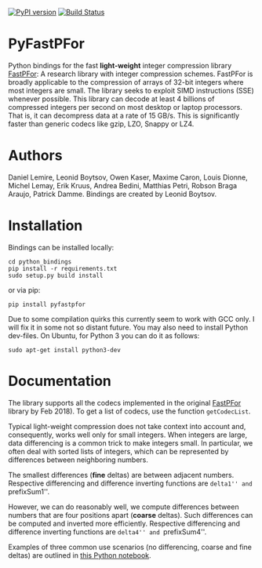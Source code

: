 [![PyPI version](https://img.shields.io/pypi/v/pyfastpfor.svg)](https://pypi.python.org/pypi/pyfastpfor/)
[![Build Status](https://travis-ci.org/searchivarius/PyFastPFor.svg?branch=master)](https://travis-ci.org/searchivarius/PyFastPFor)
# PyFastPFor
Python bindings for the fast **light-weight** integer compression library [FastPFor](https://github.com/lemire/FastPFor): A research library with integer compression schemes. FastPFor is broadly applicable to the compression of arrays of 32-bit integers where most integers are small. The library seeks to exploit SIMD instructions (SSE) whenever possible. This library can decode at least 4 billions of compressed integers per second on most desktop or laptop processors. That is, it can decompress data at a rate of 15 GB/s. This is significantly faster than generic codecs like gzip, LZO, Snappy or LZ4.

# Authors

Daniel Lemire, Leonid Boytsov, Owen Kaser, Maxime Caron, Louis Dionne, Michel Lemay, Erik Kruus, Andrea Bedini, Matthias Petri, Robson Braga Araujo, Patrick Damme. Bindings are created by Leonid Boytsov.

# Installation

Bindings can be installed locally:
```
cd python_bindings
pip install -r requirements.txt
sudo setup.py build install
```
or via pip:
```
pip install pyfastpfor
```
Due to some compilation quirks this currently seem to work with GCC only. I will fix it in some not so distant future. You may also need to install Python dev-files. On Ubuntu, for Python 3 you can do it as follows:

```
sudo apt-get install python3-dev
```

# Documentation

The library supports all the codecs implemented in the original [FastPFor](https://github.com/lemire/FastPFor) library by Feb 2018). To get a list of codecs, use the function ``getCodecList``. 

Typical light-weight compression does not take context into account and, consequently, works well only for small integers. When integers are large, data differencing is a common trick to make integers small. In particular, we often deal with sorted lists of integers, which can be represented by differences between neighboring numbers. 

The smallest differences (**fine** deltas) are between adjacent numbers. Respective differencing and difference inverting functions are ``delta1'' and ``prefixSum1''.

However, we can do reasonably well, we compute differences between numbers that are four positions apart (**coarse** deltas). Such differences can be computed and inverted more efficiently.  Respective differencing and difference inverting functions are ``delta4'' and ``prefixSum4''.

Examples of three common use scenarios (no differencing, coarse and fine deltas) are outlined in [this Python notebook](python_bindings/examples.ipynb). 
